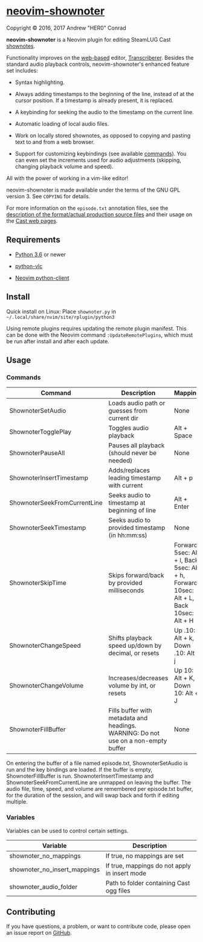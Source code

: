 # [neovim-shownoter](https://github.com/SteamLUG/neovim-shownoter)

Copyright © 2016, 2017 Andrew "HER0" Conrad

**neovim-shownoter** is a Neovim plugin for editing SteamLUG Cast [shownotes](https://github.com/SteamLUG/steamlugcast-shownotes).

Functionality improves on the [web-based](https://steamlug.org/transcriberer)
editor, [Transcriberer](https://github.com/SteamLUG/transcriberer). Besides the
standard audio playback controls, neovim-shownoter's enhanced feature set
includes:

* Syntax highlighting.

* Always adding timestamps to the beginning of the line, instead of at the
cursor position. If a timestamp is already present, it is replaced.

* A keybinding for seeking the audio to the timestamp on the current line.

* Automatic loading of local audio files.

* Work on locally stored shownotes, as opposed to copying and pasting text to
and from a web browser.

* Support for customizing keybindings (see available [commands](#commands)). You
can even set the increments used for audio adjustments (skipping, changing
playback volume and speed).

All with the power of working in a vim-like editor!

neovim-shownoter is made available under the terms of the GNU GPL version 3. See
`COPYING` for details.

For more information on the `episode.txt` annotation files, see the
[description of the format/actual production source files](https://github.com/SteamLUG/steamlugcast-shownotes)
and their usage on the [Cast web pages](https://steamlug.org/cast).

## Requirements

* [Python 3.6](https://www.python.org) or newer

* [python-vlc](https://github.com/oaubert/python-vlc)

* [Neovim python-client](https://github.com/neovim/python-client)

## Install

Quick install on Linux: Place `shownoter.py` in `~/.local/share/nvim/site/rplugin/python3`

Using remote plugins requires updating the remote plugin manifest. This can be
done with the Neovim command `:UpdateRemotePlugins`, which must be run after
install and after each update.

## Usage

### Commands

| Command                      | Description                                         | Mapping       |
| ---------------------------- | --------------------------------------------------- | ------------- |
| ShownoterSetAudio            | Loads audio path or guesses from current dir        | None          |
| ShownoterTogglePlay          | Toggles audio playback                              | Alt + Space   |
| ShownoterPauseAll            | Pauses all playback (should never be needed)        | None          |
| ShownoterInsertTimestamp     | Adds/replaces leading timestamp with current        | Alt + p       |
| ShownoterSeekFromCurrentLine | Seeks audio to timestamp at beginning of line       | Alt + Enter   |
| ShownoterSeekTimestamp       | Seeks audio to provided timestamp (in hh:mm:ss)     | None          |
| ShownoterSkipTime            | Skips forward/back by provided milliseconds         | Forward 5sec: Alt + l, Back 5sec: Alt + h, Forward 10sec: Alt + L, Back 10sec: Alt + H |
| ShownoterChangeSpeed         | Shifts playback speed up/down by decimal, or resets | Up .10: Alt + k, Down .10: Alt + j |
| ShownoterChangeVolume        | Increases/decreases volume by int, or resets        | Up 10: Alt + K, Down 10: Alt + J  |
| ShownoterFillBuffer          | Fills buffer with metadata and headings. WARNING: Do not use on a non-empty buffer | None |

On entering the buffer of a file named episode.txt, ShownoterSetAudio is run and
the key bindings are loaded. If the buffer is empty, ShownoterFillBuffer is run.
ShownoterInsertTimestamp and ShownoterSeekFromCurrentLine are unmapped on
leaving the buffer. The audio file, time, speed, and volume are remembered per
episode.txt buffer, for the duration of the session, and will swap back and
forth if editing multiple.

### Variables

Variables can be used to control certain settings.

| Variable                     | Description                                   |
| ---------------------------- | --------------------------------------------- |
| shownoter_no_mappings        | If true, no mappings are set                  |
| shownoter_no_insert_mappings | If true, mappings do not apply in insert mode |
| shownoter_audio_folder       | Path to folder containing Cast ogg files      |

## Contributing

If you have questions, a problem, or want to contribute code, please open an
issue report on [GitHub](https://github.com/SteamLUG/steamlugcast-shownotes/issues).
